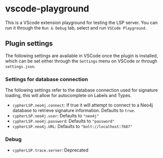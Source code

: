 # vscode-playground

This is a VScode extension playground for testing the LSP server. You can run it through the `Run & Debug` tab, select and run `VSCode Playground`.

## Plugin settings

The following settings are available in VSCode once the plugin is installed, which can be set either through the `Settings` menu on VSCode or through `settings.json`.

### Settings for database connection

The following settings refer to the database connection used for signature loading, this will allow for autocomplete on Labels and Types.

- `cypherLSP.neo4j.connect`: If true it will attempt to connect to a Neo4j database to retrieve signature information. Defaults to `true`.
- `cypherLSP.neo4j.user`: Defaults to `"neo4j"`
- `cypherLSP.neo4j.password`: Defaults to `"password"`
- `cypherLSP.neo4j.URL`: Defaults to `"bolt://localhost:7687"`

### Debug

- `cypherLSP.trace.server`: Deprecated
